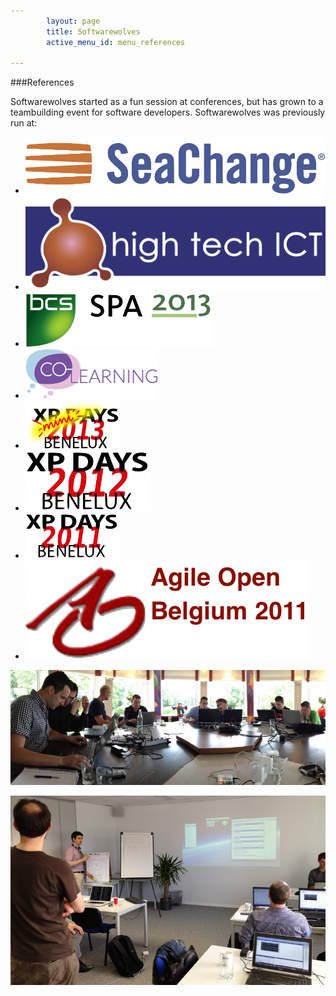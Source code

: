 ```yaml
---
        layout: page
        title: Softwarewolves
        active_menu_id: menu_references

---
```



###References

Softwarewolves started as a fun session at conferences, but has grown to a teambuilding event for software developers.
Softwarewolves was previously run at:

<ul class="small-block-grid-2 medium-block-grid-3 large-block-grid-4 logos">
<li>
<a href="http://www.schange.com" alt="Seachange website"><img src="/images/externallogos/seachange.png" alt="Logo Seachange" /></a>
</li>
<li>
<a href="http://www.hightechict.nl" alt="high tech ICT website"><img src="/images/externallogos/hightech.png" alt="Logo high tech ICT" /></a>
</li>
<li>
<a href="http://www.spaconference.org/spa2013/" alt="SPA 2013 website"><img src="/images/externallogos/SPA2013.png" alt="Logo SPA" /></a>
</li>
<li>
<a href="http://www.co-learning.be/Gameday" alt="SPA 2013 website"><img src="/images/externallogos/co-learning.png" alt="Logo Co-learning" /></a>
</li>
<li>
<a href="http://www.xpdays.net/Xpday2013/Mini%20XPDay/About.html" alt="XP days 2013 website"><img src="/images/externallogos/minixpdays2013.png" alt="Logo Mini XP days 2013" /></a>
</li>
<li>
<a href="http://www.xpday.net/Xpday2012/FrontPage.html" alt="XP days 2012 website"><img src="/images/externallogos/xpdays2012.png" alt="Logo XP days 2012" /></a>
</li>
<li>
<a href="http://www.xpday.be/Xpday2011/FrontPage.html" alt="XP days 2011 website"><img src="/images/externallogos/xpdays2011.png" alt="Logo XP days 2011" /></a>
</li>
<li>
<a href="http://www.agileopen.net/agile-open-belgium-2011" alt="Agile Open Belgium 2011 website"><img src="/images/externallogos/AgileOpen2011.png" alt="Logo Agile Open 2011" /></a>
</li>
</ul>


![SeaChange](/photos/seachange201309_pano.jpg)

![Co\-Learning](/photos/co-learning.jpg)

